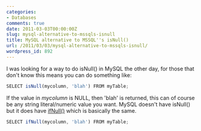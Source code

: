 ```yaml
---
categories:
- Databases
comments: true
date: 2011-03-03T00:00:00Z
slug: mysql-alternative-to-mssqls-isnull
title: MySQL alternative to MSSQL''s isNull()
url: /2011/03/03/mysql-alternative-to-mssqls-isnull/
wordpress_id: 892
---
```


I was looking for a way to do isNull() in MySQL the other day, for those that don't know this means you can do something like:

``` javascript
SELECT isNull(mycolumn, 'blah') FROM myTable;
```

If the value in _mycolumn_ is NULL, then 'blah' is returned, this can of course be any string literal/numeric value you want. MySQL doesn't have isNull() but it does have [ifNull()](http://dev.mysql.com/doc/refman/5.0/en/control-flow-functions.html#function_ifnull) which is basically the same.

``` javascript
SELECT ifNull(mycolumn, 'blah') FROM myTable;
```
